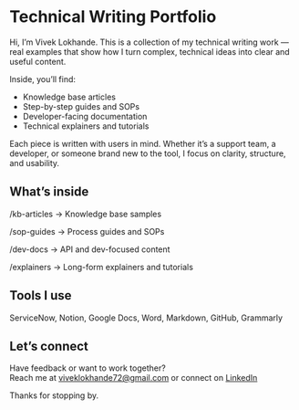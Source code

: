 # Technical Writing Portfolio

Hi, I’m Vivek Lokhande. This is a collection of my technical writing work — real examples that show how I turn complex, technical ideas into clear and useful content.

Inside, you’ll find:

- Knowledge base articles  
- Step-by-step guides and SOPs  
- Developer-facing documentation  
- Technical explainers and tutorials  

Each piece is written with users in mind. Whether it’s a support team, a developer, or someone brand new to the tool, I focus on clarity, structure, and usability.

## What’s inside

/kb-articles → Knowledge base samples

/sop-guides → Process guides and SOPs

/dev-docs → API and dev-focused content

/explainers → Long-form explainers and tutorials


## Tools I use

ServiceNow, Notion, Google Docs, Word, Markdown, GitHub, Grammarly

## Let’s connect

Have feedback or want to work together?  
Reach me at viveklokhande72@gmail.com or connect on [LinkedIn](https://www.linkedin.com/in/viveklokhande/)


Thanks for stopping by.
